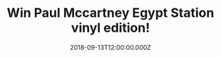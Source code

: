 ---
campaign-uuid: "c-35648fd9-c4b2-4344-8ee4-04864c15c61e"
type: "Preview"
category: "Gifts"
date: "2018-09-13T12:00:00.000Z"
end-date: "2018-10-13T23:59:00.000Z"
disable-form: false
is_promoted: false
has_entry_page: true
title: "Win Paul Mccartney Egypt Station vinyl edition!"
competition-description: "<p>Opening Station, I Don’t Know, Come On To Me… are his\
  \ brand new hits… YES! get ready: Paul Mccartney is back and this time he’s releasing\
  \ his first solo LP in five years: Egypt Station!</p>\r\n<p>And that's not all:\
  \ we have managed to get our hands on his brand new album Egypt Station vinyl edition\
  \ to one of our lucky NME readers!</p>\r\n<p>Want it? You know what to do!</p>"
hero-header: "Win Paul Mccartney Egypt Station vinyl edition!"
terms-confirmation: "N/A"
banner-img: "https://assets.expresslyapp.com/asset-d1b6a553-9e10-4582-a436-1b9d464c5847.jpg"
logo-left-href: "aaa.nme.com"
logo-left-image: "https://assets.expresslyapp.com/asset-07eb481c-51d3-4de9-84d9-d7e583c71ff0.jpg"
logo-left-title: "NME AAA"
bg-image-hero: "https://assets.expresslyapp.com/asset-fa958b8c-6cf6-45c3-99d3-faad1201876d.jpg"
bg-image-first: "https://assets.expresslyapp.com/asset-e7d73d54-fc22-43d3-bee8-a636e5afb74c.jpg"
section1-content: "<p>Egypt Station is a record that’s going to delight Maccas fans\
  \ and most important The Beatles fans! It reveals the magnificent Paul Mccartney\
  \ itself to be another well-crafted collection of confections!</p>\r\n<p>Egypt Station\
  \ is a collection of melodic statements by the rock’s greatest optimist. If you\
  \ are Paul Mccartney’s biggest fan, don’t miss the opportunity of winning his best\
  \ solo album Egypt Station. Enter the form below for a chance to win and it could\
  \ be yours!</p>"
entry-title: "Win Paul Mccartney Egypt Station vinyl edition!"
entry-content: "Enter the draw to win Paul Mccartney Egypt Station vinyl edition by\
  \ completing the form below before 23:59 on 13th of September 2018."
has-winner: false
prize-description: "Paul Mccartney Egypt Station vinyl edition"
special-conditions: "Multiple entries are allowed up to one every day."
---